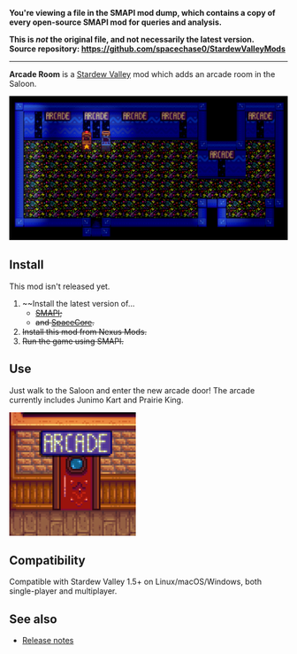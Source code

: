 **You're viewing a file in the SMAPI mod dump, which contains a copy of every open-source SMAPI mod
for queries and analysis.**

**This is _not_ the original file, and not necessarily the latest version.**  
**Source repository: https://github.com/spacechase0/StardewValleyMods**

----

**Arcade Room** is a [Stardew Valley](http://stardewvalley.net/) mod which adds an arcade room in
the Saloon.

![](screenshot-interior.png)

## Install
This mod isn't released yet.

1. ~~Install the latest version of...
   * ~~[SMAPI](https://smapi.io);~~
   * ~~and [SpaceCore](https://www.nexusmods.com/stardewvalley/mods/1348).~~
2. ~~Install this mod from Nexus Mods.~~
3. ~~Run the game using SMAPI.~~

## Use
Just walk to the Saloon and enter the new arcade door! The arcade currently includes Junimo Kart
and Prairie King.

![](screenshot-door.png)

## Compatibility
Compatible with Stardew Valley 1.5+ on Linux/macOS/Windows, both single-player and multiplayer.

## See also
* [Release notes](release-notes.md)
